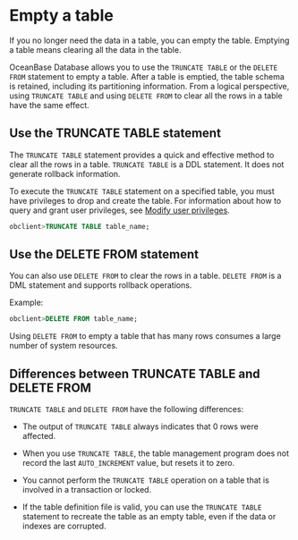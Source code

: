# Empty a table

If you no longer need the data in a table, you can empty the table. Emptying a table means clearing all the data in the table.

OceanBase Database allows you to use the `TRUNCATE TABLE` or the `DELETE FROM` statement to empty a table. After a table is emptied, the table schema is retained, including its partitioning information. From a logical perspective, using `TRUNCATE TABLE` and using `DELETE FROM` to clear all the rows in a table have the same effect.

## Use the TRUNCATE TABLE statement

The `TRUNCATE TABLE` statement provides a quick and effective method to clear all the rows in a table. `TRUNCATE TABLE` is a DDL statement. It does not generate rollback information.

To execute the `TRUNCATE TABLE` statement on a specified table, you must have privileges to drop and create the table. For information about how to query and grant user privileges, see [Modify user privileges](../../../2.basic-database-management/4.manage-tenants/9.manage-users-and-permissions/2.oracle-mode/5.modify-user-permissions-for-oralce-tenant-of-oracle-mode.md).

```sql
obclient>TRUNCATE TABLE table_name;
```

## Use the DELETE FROM statement

You can also use `DELETE FROM` to clear the rows in a table. `DELETE FROM` is a DML statement and supports rollback operations.

Example:

```sql
obclient>DELETE FROM table_name;
```

Using `DELETE FROM` to empty a table that has many rows consumes a large number of system resources.

## Differences between TRUNCATE TABLE and DELETE FROM

`TRUNCATE TABLE` and `DELETE FROM` have the following differences:

* The output of `TRUNCATE TABLE` always indicates that 0 rows were affected.

* When you use `TRUNCATE TABLE`, the table management program does not record the last `AUTO_INCREMENT` value, but resets it to zero.

* You cannot perform the `TRUNCATE TABLE` operation on a table that is involved in a transaction or locked.

* If the table definition file is valid, you can use the `TRUNCATE TABLE` statement to recreate the table as an empty table, even if the data or indexes are corrupted.
